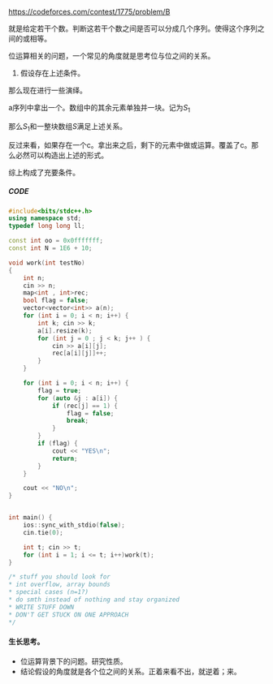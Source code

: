 https://codeforces.com/contest/1775/problem/B

就是给定若干个数。判断这若干个数之间是否可以分成几个序列。使得这个序列之间的或相等。



位运算相关的问题，一个常见的角度就是思考位与位之间的关系。

1. 假设存在上述条件。

那么现在进行一些演绎。

a序列中拿出一个。数组中的其余元素单独并一块。记为$S_1$

那么$S_1$和一整块数组$S$满足上述关系。

反过来看，如果存在一个c。拿出来之后，剩下的元素中做或运算。覆盖了c。那么必然可以构造出上述的形式。

综上构成了充要条件。

##### CODE

```CPP
#include<bits/stdc++.h>
using namespace std;
typedef long long ll;

const int oo = 0x0fffffff;
const int N = 1E6 + 10;

void work(int testNo)
{
	int n;
	cin >> n;
	map<int , int>rec;
	bool flag = false;
	vector<vector<int>> a(n);
	for (int i = 0; i < n; i++) {
		int k; cin >> k;
		a[i].resize(k);
		for (int j = 0 ; j < k; j++ ) {
			cin >> a[i][j];
			rec[a[i][j]]++;
		}
	}

	for (int i = 0; i < n; i++) {
		flag = true;
		for (auto &j : a[i]) {
			if (rec[j] == 1) {
				flag = false;
				break;
			}
		}
		if (flag) {
			cout << "YES\n";
			return;
		}
	}

	cout << "NO\n";
}


int main() {
	ios::sync_with_stdio(false);
	cin.tie(0);

	int t; cin >> t;
	for (int i = 1; i <= t; i++)work(t);
}

/* stuff you should look for
* int overflow, array bounds
* special cases (n=1?)
* do smth instead of nothing and stay organized
* WRITE STUFF DOWN
* DON'T GET STUCK ON ONE APPROACH
*/
```

#### 生长思考。

- 位运算背景下的问题。研究性质。
- 结论假设的角度就是各个位之间的关系。正着来看不出，就逆着；来。

